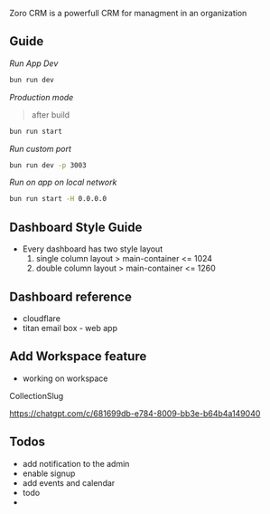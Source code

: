 Zoro CRM is a powerfull CRM for managment in an organization

## Guide 

*Run App Dev*

```sh
bun run dev
```

*Production mode*

> after build

```sh
bun run start
```

*Run custom port*

```sh
bun run dev -p 3003
```

*Run on app on local network*

```sh
bun run start -H 0.0.0.0
```

## Dashboard Style Guide

- Every dashboard has two style layout
  1. single column layout > main-container <= 1024
  2. double column layout > main-container <= 1260

## Dashboard reference

- cloudflare
- titan email box - web app

## Add Workspace feature

- working on workspace

CollectionSlug 

https://chatgpt.com/c/681699db-e784-8009-bb3e-b64b4a149040


## Todos

- add notification to the admin
- enable signup
- add events and calendar
- todo
- 
